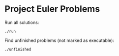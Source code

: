 # Project Euler Problems

Run all solutions:

```
./run
```

Find unfinished problems (not marked as executable):

```
./unfinished
```
